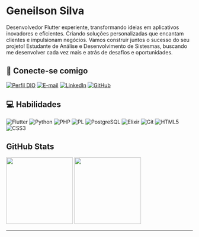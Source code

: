 # Geneilson Silva
Desenvolvedor Flutter experiente, transformando ideias em aplicativos inovadores e eficientes. Criando soluções personalizadas que encantam clientes e impulsionam negócios. Vamos construir juntos o sucesso do seu projeto!
Estudante de Análise e Desenvolvimento de Sistesmas, buscando me desenvolver cada vez mais e atrás de desafios e oportunidades.

## 🔗 Conecte-se comigo

[![Perfil DIO](https://img.shields.io/badge/-Meu%20Perfil%20na%20DIO-30A3DC?style=for-the-badge)](https://web.dio.me/users/geneilsonoliveira2002?tab=achievements)
[![E-mail](https://img.shields.io/badge/-Email-000?style=for-the-badge&logo=microsoft-outlook&logoColor=007BFF)](mailto:geneilsonoliveira2002@gmail.com)
[![LinkedIn](https://img.shields.io/badge/-LinkedIn-000?style=for-the-badge&logo=linkedin&logoColor=30A3DC)](https://www.linkedin.com/in/geneilsonsilva/)
[![GitHub](https://img.shields.io/badge/GitHub-100000?style=for-the-badge&logo=github&logoColor=white)](https://github.com/geneilson7)

## 💻 Habilidades

![Flutter](https://img.shields.io/badge/Flutter-02569B?style=for-the-badge&logo=flutter&logoColor=white)
![Python](https://img.shields.io/badge/python-3670A0?style=for-the-badge&logo=python&logoColor=ffdd54)
![PHP](https://img.shields.io/badge/PHP-777BB4?style=for-the-badge&logo=php&logoColor=white)
![PL](https://img.shields.io/badge/PL%2FSQL-FFFFFF?style=for-the-badge&logo=oracle&logoColor=FF0000&labelColor=FFFFFF&color=FF0000)
![PostgreSQL](https://img.shields.io/badge/PostgreSQL-000?style=for-the-badge&logo=postgresql)
![Elixir](https://img.shields.io/badge/Elixir-4B275F?style=for-the-badge&logo=elixir&logoColor=white)
![Git](https://img.shields.io/badge/GIT-E44C30?style=for-the-badge&logo=git&logoColor=white)
![HTML5](https://img.shields.io/badge/HTML5-E34F26?style=for-the-badge&logo=html5&logoColor=white)
![CSS3](https://img.shields.io/badge/CSS3-1572B6?style=for-the-badge&logo=css3&logoColor=white)

## GitHub Stats

<div>
    <img height="180em" src="https://github-readme-stats.vercel.app/api?username=Geneilson7&show_icons=true&theme=tokyonight"/>
    <img height="180em" src="https://github-readme-stats.vercel.app/api/top-langs/?username=Geneilson7&layout=compact&theme=tokyonight"/>
</div>

---
